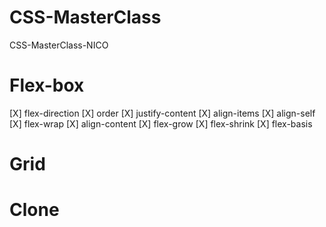 # CSS-MasterClass

CSS-MasterClass-NICO

# Flex-box

[X] flex-direction
[X] order
[X] justify-content
[X] align-items
[X] align-self
[X] flex-wrap
[X] align-content
[X] flex-grow
[X] flex-shrink
[X] flex-basis

# Grid

# Clone
